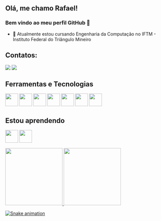 ## Olá, me chamo Rafael! 
### Bem vindo ao meu perfil GitHub 👋

- 🔭 Atualmente estou cursando Engenharia da Computação no IFTM - Instituto Federal do Triângulo Mineiro
  
## Contatos:

<div>
  <a href="https://www.twitch.tv/kroonus2" target="_blank"><img loading="lazy" src="https://img.shields.io/badge/Twitch-9146FF?style=for-the-badge&logo=twitch&logoColor=white" target="_blank"></a>
  <a href="https://www.linkedin.com/in/rafael-caroni" target="_blank"><img loading="lazy" src="https://img.shields.io/badge/-LinkedIn-%230077B5?style=for-the-badge&logo=linkedin&logoColor=white" target="_blank"></a>  
</div>

## Ferramentas e Tecnologias

<img loading="lazy" src="https://cdn.jsdelivr.net/gh/devicons/devicon/icons/git/git-original.svg" width="40" height="40"/> <img src="https://cdn.jsdelivr.net/gh/devicons/devicon@latest/icons/angular/angular-original.svg" width="40" height="40" /> <img src="https://cdn.jsdelivr.net/gh/devicons/devicon@latest/icons/react/react-original.svg" width="40" height="40"  /> <img src="https://cdn.jsdelivr.net/gh/devicons/devicon@latest/icons/typescript/typescript-plain.svg" width="40" height="40" /> <img src="https://cdn.jsdelivr.net/gh/devicons/devicon@latest/icons/javascript/javascript-plain.svg" width="40" height="40" /> <img src="https://cdn.jsdelivr.net/gh/devicons/devicon@latest/icons/nodejs/nodejs-plain-wordmark.svg" width="40" height="40"  /> <img src="https://cdn.jsdelivr.net/gh/devicons/devicon@latest/icons/python/python-original-wordmark.svg" width="40" height="40"/>

## Estou aprendendo

<img src="https://cdn.jsdelivr.net/gh/devicons/devicon@latest/icons/ruby/ruby-plain-wordmark.svg" width="40" height="40"/> <img src="https://cdn.jsdelivr.net/gh/devicons/devicon@latest/icons/rails/rails-plain-wordmark.svg" width="40" height="40"/>


<div>
<a href="https://github.com/kroonus2">
<img loading="lazy" height="180em" src="https://github-readme-stats.vercel.app/api/top-langs/?username=kroonus2&layout=compact&langs_count=7&theme=dracula"/> <img loading="lazy" height="180em" src="https://github-readme-stats.vercel.app/api?username=kroonus2&show_icons=true&theme=dracula&include_all_commits=true&count_private=true"/>
</div>


![Snake animation](https://github.com/kroonus2/kroonus2/blob/output/github-contribution-grid-snake.svg)
